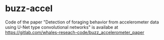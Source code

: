 # buzz-accel
Code of the paper "Detection of foraging behavior from accelerometer data using U-Net type convolutional networks" is availabe at https://gitlab.com/whales-reseach-code/buzz_accelerometer_paper

